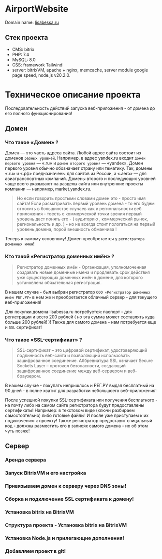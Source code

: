 # AirportWebsite

Domain name: [lisabessa.ru](https://lisabessa.ru/)

## Стек проекта

- CMS: bitrix
- PHP: 7.4
- MySQL: 8.0
- CSS: framework Tailwind
- server: bitrixVM, apache + nginx, memcache, server module google page speed, node.js v20.2.0.

# Техническое описание проекта

Последовательность действий запуска веб-приложения - от домена до его полного функционирования!

## Домен

### Что такое «Домен» ?
Домен — это часть адреса сайта.
Любой адрес сайта состоит из доменов `разных уровней`.
Например, в адрес yandex.ru входит `домен первого уровня` — «.ru» и `домен второго уровня` — «yandex». 
Домен первого уровня обычно обозначает страну или тематику. Так, домены «.ru» и «.рф» предназначены для сайтов из России, а «.aero» — для авиатранспортных компаний. 
Домены второго и последующих уровней чаще всего указывают на разделы сайта или внутренние проекты компании — например, market.yandex.ru.

> Но если говорить простыми словами домен это - просто имя сайта! Если расматривать первый уровень домена - то его будем относить в большинстве случаев как к региональности веб приложения - тоесть с коммерческой точки зрения первый уровень даст понять его - ( аудиторию , коммерческий рынок, региональность и др. ) - но не всегда стоит пологаться на первый уровень домена, порой внешность обманчива !

Теперь к самому основному! Домен преобретается у `регистратора доменных имен`!

### Кто такой «Регистратор доменных имён» ?
> Регистратор доменных имён - Организация, уполномоченная создавать новые доменные имена и продлевать срок действия уже существующих доменных имён в домене, для которого установлена обязательная регистрация.

В нашем случае - был выбран регистратор `ООО «Регистратор доменных имен РЕГ.РУ»` в нем же и преобретается облачный сервер - для текущего веб-приложения!

Для покупки домена lisabessa.ru потребуется: паспорт - для регистрации и всего 200 рублей ( но эта сумма может составлять куда больше 200 рублей! )! Также для самого домена - нам потребуется еще и `SSL` сертификат!

### Что такое «SSL-сертификат» ?
>SSL-сертификат – это цифровой сертификат, удостоверяющий подлинность веб-сайта и позволяющий использовать зашифрованное соединение. Аббревиатура SSL означает Secure Sockets Layer – протокол безопасности, создающий зашифрованное соединение между веб-сервером и веб-браузером.

В нашем случае - покупать непришлось и РЕГ.РУ выдал бесплатный на 90 дней - в полне хватит для разработки небольшоего веб-приложения!

После успешной покупки SSL-сертификата или получения бесплатного - на почту либо на самом сайте регистратора будут предоставлены сертификаты! Например: в текстовом виде (ключи разбираем самостоятельно) либо готовые файлы! И после уже приступаем к их подключению к проекту! Также регистратор предоставит спицальный код - должны разместить его в записях самого домена - но об этом чуть позже!

## Сервер
### Аренда сервера
### Запуск BitrixVM и его настройка
### Привязываем домен к серверу через DNS зоны!
### Сборка и подключение SSL сертификата к домену!
### Установка bitrix на BitrixVM
### Структура проекта - Установка bitrix на BitrixVM
### Установка Node.js и прилегающие дополнения!
### Добавляем проект в git!